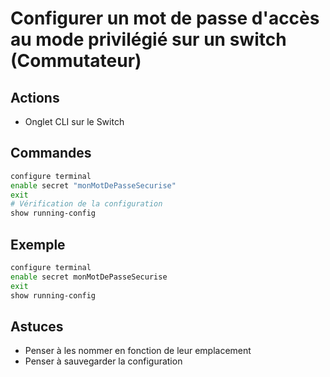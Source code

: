 # Configurer un mot de passe d'accès au mode privilégié sur un switch (Commutateur)

## Actions

- Onglet CLI sur le Switch

## Commandes

```sh
configure terminal
enable secret "monMotDePasseSecurise"
exit
# Vérification de la configuration
show running-config
```

## Exemple

```sh
configure terminal
enable secret monMotDePasseSecurise
exit
show running-config
```

## Astuces

- Penser à les nommer en fonction de leur emplacement
- Penser à sauvegarder la configuration